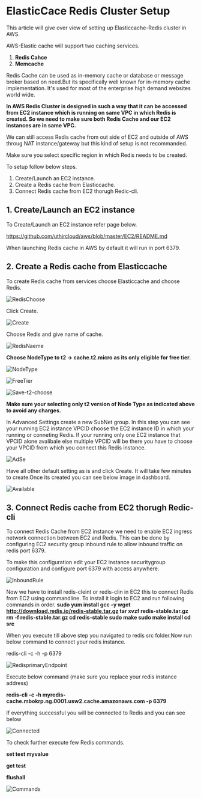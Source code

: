 # ElasticCace Redis Cluster Setup

This article will give over view of setting up Elasticcache-Redis cluster in AWS.

AWS-Elastic cache will support two caching services.

  1.  **Redis Cahce**
  2.  **Memcache**
  
Redis Cache  can be used as in-memory cache or database or message broker based on need.But its
specifically well known for in-memory cache implementation. It's used for most of the enterprise high
demand websites world wide.

<B>In AWS Redis Cluster is designed in such a way that it can be accessed from EC2 instance which is running on same
VPC in which Redis is created. So we need to make sure both Redis Cache and our EC2 instances are in same VPC.</B>

We can still access Redis cache from out side of EC2 and outside of AWS throug NAT instance/gateway but this kind of setup
is not recommanded.

Make sure you select specific region in which Redis needs to be created.

To setup follow below steps.

  1. Create/Launch an EC2 instance.
  2. Create a Redis cache from Elasticcache.
  3. Connect Redis cache from EC2 thorugh Redic-cli.

## 1. Create/Launch an EC2 instance

To Create/Launch an EC2 instance refer page below.

https://github.com/uthircloud/aws/blob/master/EC2/README.md

When launching Redis cache in AWS by default it will run in port 6379.

## 2. Create a Redis cache from Elasticcache

To create Redis cache from services choose Elasticcache and choose Redis.

![RedisChoose](https://user-images.githubusercontent.com/50639924/66123429-fe4ce300-e5af-11e9-8246-50c0c2b8c500.PNG)

Click Create.

![Create](https://user-images.githubusercontent.com/50639924/66123470-1fadcf00-e5b0-11e9-823d-1caa566cec42.PNG)

Choose Redis and give name of cache.

![RedisNaeme](https://user-images.githubusercontent.com/50639924/66123562-5c79c600-e5b0-11e9-8a21-64d98213ae9a.PNG)

<B>Choose NodeType to t2 -> cache.t2.micro as its only eligible for free tier.</B>

![NodeType](https://user-images.githubusercontent.com/50639924/66123698-a9f63300-e5b0-11e9-8d85-85041133d2a7.PNG)

![FreeTier](https://user-images.githubusercontent.com/50639924/66123841-ede93800-e5b0-11e9-9317-c336e80fa129.PNG)

![Save-t2-choose](https://user-images.githubusercontent.com/50639924/66123918-196c2280-e5b1-11e9-9b6c-d2217684dfc4.PNG)

<B>Make sure your selecting only t2 version of Node Type as indicated above to avoid any charges.</B>

In Advanced Settings create a new SubNet group. In this step you can see your running EC2 instance VPCID choose the EC2 instance ID in which your running or conneting Redis. If your running only one EC2 instance that VPCID alone avalibale else multiple VPCID will be there you have to choose your VPCID from which you connect this Redis instance.


![AdSe](https://user-images.githubusercontent.com/50639924/66124536-a5cb1500-e5b2-11e9-91f2-0b08e02348ad.PNG)

Have all other default setting as is and click Create. It will take few minutes to create.Once its created you can see below image in dashboard.

![Available](https://user-images.githubusercontent.com/50639924/66125332-ad8bb900-e5b4-11e9-8d25-53f2eb748328.PNG)


## 3. Connect Redis cache from EC2 thorugh Redic-cli

To connect Redis Cache from EC2 instance we need to enable EC2 ingress network connection between EC2 and Redis.
This can be done by configuring EC2 security group inbound rule to allow inbound traffic on redis port 6379.

To make this configuration edit your EC2 instance securitygroup configuration and configure port 6379 with access anywhere.

![InboundRule](https://user-images.githubusercontent.com/50639924/66206303-b5636000-e67d-11e9-9773-2df684671c88.PNG)

Now we have to install redis-cleint or redis-clin in EC2 this to connect Redis from EC2 using commandline.
To install it login to EC2 and run following commands in order.
<B>
sudo yum install gcc -y
wget http://download.redis.io/redis-stable.tar.gz
tar xvzf redis-stable.tar.gz
rm -f redis-stable.tar.gz
cd redis-stable
sudo make
sudo make install
cd src
</B>

When you execute till above step you navigated to redis src folder.Now run below command to connect your redis instance.

redis-cli -c -h <Your Redis instance address> -p 6379

![RedisprimaryEndpoint](https://user-images.githubusercontent.com/50639924/66126027-6dc5d100-e5b6-11e9-911e-212e9c6ad23c.PNG)

Execute below command (make sure you replace your redis instance address)

<B>redis-cli -c -h myredis-cache.mbokrp.ng.0001.usw2.cache.amazonaws.com -p 6379</B>

If everything successful you will be connected to Redis and you can see below 

![Connected](https://user-images.githubusercontent.com/50639924/66126590-cfd30600-e5b7-11e9-8f2a-f16eaa40e895.PNG)

To check further execute few Redis commands.

**set test myvalue**

**get test**

**flushall**


![Commands](https://user-images.githubusercontent.com/50639924/66126752-293b3500-e5b8-11e9-9453-17734e6b782f.PNG)
